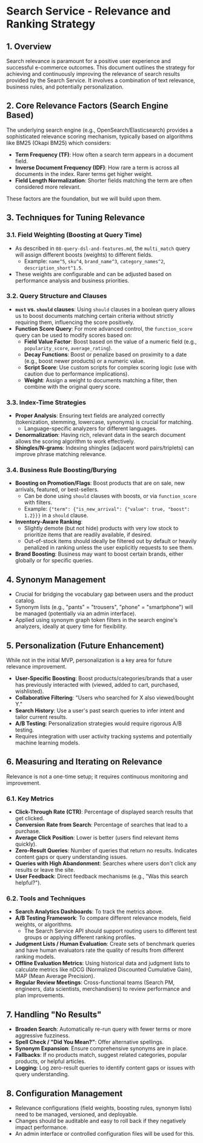 # Search Service - Relevance and Ranking Strategy

## 1. Overview

Search relevance is paramount for a positive user experience and successful e-commerce outcomes. This document outlines the strategy for achieving and continuously improving the relevance of search results provided by the Search Service. It involves a combination of text relevance, business rules, and potentially personalization.

## 2. Core Relevance Factors (Search Engine Based)

The underlying search engine (e.g., OpenSearch/Elasticsearch) provides a sophisticated relevance scoring mechanism, typically based on algorithms like BM25 (Okapi BM25) which considers:

*   **Term Frequency (TF)**: How often a search term appears in a document field.
*   **Inverse Document Frequency (IDF)**: How rare a term is across all documents in the index. Rarer terms get higher weight.
*   **Field Length Normalization**: Shorter fields matching the term are often considered more relevant.

These factors are the foundation, but we will build upon them.

## 3. Techniques for Tuning Relevance

### 3.1. Field Weighting (Boosting at Query Time)
*   As described in `08-query-dsl-and-features.md`, the `multi_match` query will assign different boosts (weights) to different fields.
    *   Example: `name^5`, `sku^4`, `brand_name^3`, `category_names^2`, `description_short^1.5`.
*   These weights are configurable and can be adjusted based on performance analysis and business priorities.

### 3.2. Query Structure and Clauses
*   **`must` vs. `should` clauses**: Using `should` clauses in a boolean query allows us to boost documents matching certain criteria without strictly requiring them, influencing the score positively.
*   **Function Score Query**: For more advanced control, the `function_score` query can be used to modify scores based on:
    *   **Field Value Factor**: Boost based on the value of a numeric field (e.g., `popularity_score`, `average_rating`).
    *   **Decay Functions**: Boost or penalize based on proximity to a date (e.g., boost newer products) or a numeric value.
    *   **Script Score**: Use custom scripts for complex scoring logic (use with caution due to performance implications).
    *   **Weight**: Assign a weight to documents matching a filter, then combine with the original query score.

### 3.3. Index-Time Strategies
*   **Proper Analysis**: Ensuring text fields are analyzed correctly (tokenization, stemming, lowercase, synonyms) is crucial for matching.
    *   Language-specific analyzers for different languages.
*   **Denormalization**: Having rich, relevant data in the search document allows the scoring algorithm to work effectively.
*   **Shingles/N-grams**: Indexing shingles (adjacent word pairs/triplets) can improve phrase matching relevance.

### 3.4. Business Rule Boosting/Burying
*   **Boosting on Promotion/Flags**: Boost products that are on sale, new arrivals, featured, or best-sellers.
    *   Can be done using `should` clauses with boosts, or via `function_score` with filters.
    *   Example: `{"term": {"is_new_arrival": {"value": true, "boost": 1.2}}}` in a `should` clause.
*   **Inventory-Aware Ranking**: 
    *   Slightly demote (but not hide) products with very low stock to prioritize items that are readily available, if desired.
    *   Out-of-stock items should ideally be filtered out by default or heavily penalized in ranking unless the user explicitly requests to see them.
*   **Brand Boosting**: Business may want to boost certain brands, either globally or for specific queries.

## 4. Synonym Management
*   Crucial for bridging the vocabulary gap between users and the product catalog.
*   Synonym lists (e.g., "pants" = "trousers", "phone" = "smartphone") will be managed (potentially via an admin interface).
*   Applied using synonym graph token filters in the search engine's analyzers, ideally at query time for flexibility.

## 5. Personalization (Future Enhancement)

While not in the initial MVP, personalization is a key area for future relevance improvement.

*   **User-Specific Boosting**: Boost products/categories/brands that a user has previously interacted with (viewed, added to cart, purchased, wishlisted).
*   **Collaborative Filtering**: "Users who searched for X also viewed/bought Y."
*   **Search History**: Use a user's past search queries to infer intent and tailor current results.
*   **A/B Testing**: Personalization strategies would require rigorous A/B testing.
*   Requires integration with user activity tracking systems and potentially machine learning models.

## 6. Measuring and Iterating on Relevance

Relevance is not a one-time setup; it requires continuous monitoring and improvement.

### 6.1. Key Metrics
*   **Click-Through Rate (CTR)**: Percentage of displayed search results that get clicked.
*   **Conversion Rate from Search**: Percentage of searches that lead to a purchase.
*   **Average Click Position**: Lower is better (users find relevant items quickly).
*   **Zero-Result Queries**: Number of queries that return no results. Indicates content gaps or query understanding issues.
*   **Queries with High Abandonment**: Searches where users don't click any results or leave the site.
*   **User Feedback**: Direct feedback mechanisms (e.g., "Was this search helpful?").

### 6.2. Tools and Techniques
*   **Search Analytics Dashboards**: To track the metrics above.
*   **A/B Testing Framework**: To compare different relevance models, field weights, or algorithms.
    *   The Search Service API should support routing users to different test groups or applying different ranking profiles.
*   **Judgment Lists / Human Evaluation**: Create sets of benchmark queries and have human evaluators rate the quality of results from different ranking models.
*   **Offline Evaluation Metrics**: Using historical data and judgment lists to calculate metrics like nDCG (Normalized Discounted Cumulative Gain), MAP (Mean Average Precision).
*   **Regular Review Meetings**: Cross-functional teams (Search PM, engineers, data scientists, merchandisers) to review performance and plan improvements.

## 7. Handling "No Results"

*   **Broaden Search**: Automatically re-run query with fewer terms or more aggressive fuzziness.
*   **Spell Check / "Did You Mean?"**: Offer alternative spellings.
*   **Synonym Expansion**: Ensure comprehensive synonyms are in place.
*   **Fallbacks**: If no products match, suggest related categories, popular products, or helpful articles.
*   **Logging**: Log zero-result queries to identify content gaps or issues with query understanding.

## 8. Configuration Management

*   Relevance configurations (field weights, boosting rules, synonym lists) need to be managed, versioned, and deployable.
*   Changes should be auditable and easy to roll back if they negatively impact performance.
*   An admin interface or controlled configuration files will be used for this.

